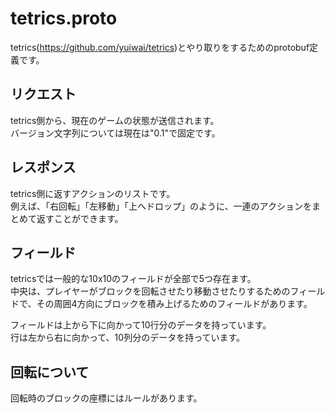 tetrics.proto
====

tetrics(https://github.com/yuiwai/tetrics)とやり取りをするためのprotobuf定義です。

## リクエスト

tetrics側から、現在のゲームの状態が送信されます。  
バージョン文字列については現在は"0.1"で固定です。

## レスポンス

tetrics側に返すアクションのリストです。  
例えば、「右回転」「左移動」「上へドロップ」のように、一連のアクションをまとめて返すことができます。


## フィールド

tetricsでは一般的な10x10のフィールドが全部で5つ存在ます。  
中央は、プレイヤーがブロックを回転させたり移動させたりするためのフィールドで、その周囲4方向にブロックを積み上げるためのフィールドがあります。  

フィールドは上から下に向かって10行分のデータを持っています。  
行は左から右に向かって、10列分のデータを持っています。

## 回転について

回転時のブロックの座標にはルールがあります。
